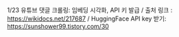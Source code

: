 1/23 유튜브 댓글 크롤링: 임베딩 시각화, API 키 발급 / 출처 링크 : https://wikidocs.net/217687 / HuggingFace API key 받기: https://sunshower99.tistory.com/30
